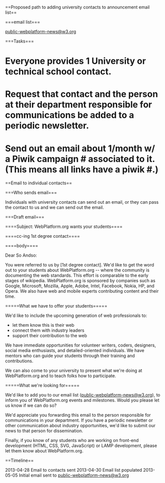 ==Proposed path to adding university contacts to announcement email list==

===email list===

public-webplatform-news@w3.org

===Tasks===

# Everyone provides 1 University or technical school contact.
# Request that contact and the person at their department responsible for communications be added to a periodic newsletter. 
# Send out an email about 1/month w/ a Piwik campaign # associated to it. (This means all links have a piwik #.)

==Email to individual contacts==

===Who sends email===

Individuals with university contacts can send out an email, or they can pass the contact to us and we can send out the email.

===Draft email===

====Subject: WebPlatform.org wants your students====

====cc-ing 1st degree contact====

====body====

Dear So Andso:

You were referred to us by [1st degree contact]. We'd like to get the word out to your students about WebPlatform.org -- where the community is documenting the web standards. This effort is comparable to the early stages of wikipedia. WebPlatform.org is sponsored by companies such as Google, Microsoft, Mozilla, Apple, Adobe, Intel, Facebook, Nokia, HP, and Opera. We also have web and mobile experts contributing content and their time. 

=====What we have to offer your students=====

We'd like to include the upcoming generation of web professionals to:

* let them know this is their web
* connect them with industry leaders
* support their contribution to the web

We have immediate opportunities for volunteer writers, coders, designers, social media enthusiasts, and detailed-oriented individuals. We have mentors who can guide your students through their training and contributions.

We can also come to your university to present what we're doing at WebPlatform.org and to teach folks how to participate.

=====What we're looking for=====

We'd like to add you to our email list (public-webplatform-news@w3.org), to inform you of WebPlatform.org events and milestones. Would you please let us know if we can do so?

We'd appreciate you forwarding this email to the person responsible for communications in your department. If you have a periodic newsletter or other communication about industry opportunities, we'd like to submit our news to that person for dissemination.

Finally, if you know of any students who are working on front-end development (HTML, CSS, SVG, JavaScript) or LAMP development, please let them know about WebPlatform.org.

==Timeline==

2013-04-28 Email to contacts sent
2013-04-30 Email list populated
2013-05-05 Initial email sent to public-webplatform-news@w3.org